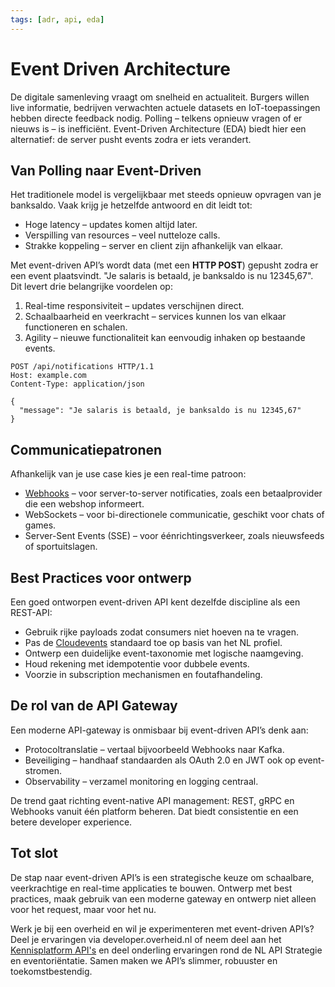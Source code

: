 ```yaml
---
tags: [adr, api, eda]
---
```


# Event Driven Architecture

De digitale samenleving vraagt om snelheid en actualiteit. Burgers willen live informatie, bedrijven verwachten actuele datasets en IoT-toepassingen hebben directe feedback nodig. Polling – telkens opnieuw vragen of er nieuws is – is inefficiënt. Event-Driven Architecture (EDA) biedt hier een alternatief: de server pusht events zodra er iets verandert.

## Van Polling naar Event-Driven

Het traditionele model is vergelijkbaar met steeds opnieuw opvragen van je banksaldo. Vaak krijg je hetzelfde antwoord en dit leidt tot:

- Hoge latency – updates komen altijd later.
- Verspilling van resources – veel nutteloze calls.
- Strakke koppeling – server en client zijn afhankelijk van elkaar.

Met event-driven API’s wordt data (met een **HTTP POST**) gepusht zodra er een event plaatsvindt. "Je salaris is betaald, je banksaldo is nu 12345,67". Dit levert drie belangrijke voordelen op:

1. Real-time responsiviteit – updates verschijnen direct.
2. Schaalbaarheid en veerkracht – services kunnen los van elkaar functioneren en schalen.
3. Agility – nieuwe functionaliteit kan eenvoudig inhaken op bestaande events.

```HTTP
POST /api/notifications HTTP/1.1
Host: example.com
Content-Type: application/json

{
  "message": "Je salaris is betaald, je banksaldo is nu 12345,67"
}
```

## Communicatiepatronen

Afhankelijk van je use case kies je een real-time patroon:

- [Webhooks](./webhooks.md) – voor server-to-server notificaties, zoals een betaalprovider die een webshop informeert.
- WebSockets – voor bi-directionele communicatie, geschikt voor chats of games.
- Server-Sent Events (SSE) – voor éénrichtingsverkeer, zoals nieuwsfeeds of sportuitslagen.

## Best Practices voor ontwerp

Een goed ontworpen event-driven API kent dezelfde discipline als een REST-API:

- Gebruik rijke payloads zodat consumers niet hoeven na te vragen.
- Pas de [Cloudevents](./cloudevents.md) standaard toe op basis van het NL profiel.
- Ontwerp een duidelijke event-taxonomie met logische naamgeving.
- Houd rekening met idempotentie voor dubbele events.
- Voorzie in subscription mechanismen en foutafhandeling.

## De rol van de API Gateway

Een moderne API-gateway is onmisbaar bij event-driven API’s denk aan:

- Protocoltranslatie – vertaal bijvoorbeeld Webhooks naar Kafka.
- Beveiliging – handhaaf standaarden als OAuth 2.0 en JWT ook op event-stromen.
- Observability – verzamel monitoring en logging centraal.

De trend gaat richting event-native API management: REST, gRPC en Webhooks vanuit één platform beheren. Dat biedt consistentie en een betere developer experience.

## Tot slot

De stap naar event-driven API’s is een strategische keuze om schaalbare, veerkrachtige en real-time applicaties te bouwen. Ontwerp met best practices, maak gebruik van een moderne gateway en ontwerp niet alleen voor het request, maar voor het nu.

Werk je bij een overheid en wil je experimenteren met event-driven API’s? Deel je ervaringen via developer.overheid.nl of neem deel aan het [Kennisplatform API's](https://developer.overheid.nl/communities/kennisplatform-apis/) en deel onderling ervaringen rond de NL API Strategie en eventoriëntatie. Samen maken we API’s slimmer, robuuster en toekomstbestendig.
